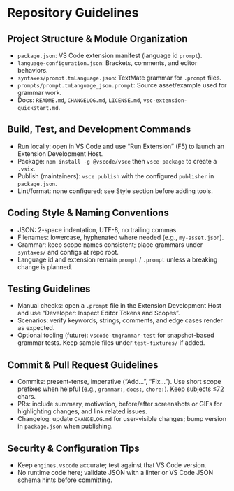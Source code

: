 # Repository Guidelines

## Project Structure & Module Organization
- `package.json`: VS Code extension manifest (language id `prompt`).
- `language-configuration.json`: Brackets, comments, and editor behaviors.
- `syntaxes/prompt.tmLanguage.json`: TextMate grammar for `.prompt` files.
- `prompts/prompt.tmLanguage_json.prompt`: Source asset/example used for grammar work.
- Docs: `README.md`, `CHANGELOG.md`, `LICENSE.md`, `vsc-extension-quickstart.md`.

## Build, Test, and Development Commands
- Run locally: open in VS Code and use “Run Extension” (F5) to launch an Extension Development Host.
- Package: `npm install -g @vscode/vsce` then `vsce package` to create a `.vsix`.
- Publish (maintainers): `vsce publish` with the configured `publisher` in `package.json`.
- Lint/format: none configured; see Style section before adding tools.

## Coding Style & Naming Conventions
- JSON: 2-space indentation, UTF-8, no trailing commas.
- Filenames: lowercase, hyphenated where needed (e.g., `my-asset.json`).
- Grammar: keep scope names consistent; place grammars under `syntaxes/` and configs at repo root.
- Language id and extension remain `prompt` / `.prompt` unless a breaking change is planned.

## Testing Guidelines
- Manual checks: open a `.prompt` file in the Extension Development Host and use “Developer: Inspect Editor Tokens and Scopes”.
- Scenarios: verify keywords, strings, comments, and edge cases render as expected.
- Optional tooling (future): `vscode-tmgrammar-test` for snapshot-based grammar tests. Keep sample files under `test-fixtures/` if added.

## Commit & Pull Request Guidelines
- Commits: present-tense, imperative (“Add…”, “Fix…”). Use short scope prefixes when helpful (e.g., `grammar:`, `docs:`, `chore:`). Keep subjects ≤72 chars.
- PRs: include summary, motivation, before/after screenshots or GIFs for highlighting changes, and link related issues.
- Changelog: update `CHANGELOG.md` for user-visible changes; bump version in `package.json` when publishing.

## Security & Configuration Tips
- Keep `engines.vscode` accurate; test against that VS Code version.
- No runtime code here; validate JSON with a linter or VS Code JSON schema hints before committing.
